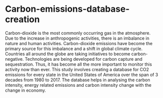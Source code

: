 # Carbon-emissions-database-creation
Carbon-dioxide is the most commonly occurring gas in the atmosphere. Due to the increase in anthropogenic activities, there is an imbalance in nature and human activities. Carbon-dioxide emissions have become the primary source for this imbalance and a shift in global climate cycle. Countries all around the globe are taking initiatives to become carbon-negative. Technologies are being developed for carbon capture and sequestration. Thus, it has become all the more important to monitor this activity now than ever. This study involves creating a database for CO2 emissions for every state in the United States of America over the span of 3 decades from 1980 to 2017. The database helps in analysing the carbon intensity, energy related emissions and carbon intensity change with the change in economy.
